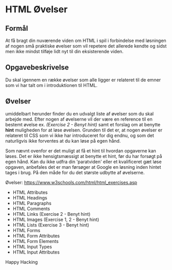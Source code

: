 # HTML Øvelser

## Formål
At få bragt din nuværende viden om HTML i spil i forbindelse med løsningen af nogen små praktiske øvelser som vil repetere det allerede kendte og sidst men ikke mindst tilføje lidt nyt til din eksisterende viden.

## Opgavebeskrivelse
Du skal igennem en række øvelser som alle ligger er relateret til de emner som vi har talt om i introduktionen til HTML. 

## Øvelser
umiddelbart herunder finder du en udvalgt liste af øvelser som du skal arbejde med. 
Efter nogen af øvelserne vil der være en reference til en bestemt øvelse ex. *(Exercise 2 - Benyt hint)* samt et forslag om at benytte **hint** muligheden for at løse øvelsen. Grunden til det er, at nogen øvelser er relateret til CSS som vi ikke har introduceret for dig endnu, og som det naturligvis ikke forventes at du kan løse på egen hånd.

Som nævnt ovenfor er det muligt at få et hint til hvordan opgaverne kan løses. Det er ikke hensigtsmæssigt at benytte et hint, før du har forsøgt på egen hånd. Kan du ikke udfra din 'paratviden' eller et kvalificeret gæt løse opgaven, anbefales det er man førsøger at Google en løsning inden hintet tages i brug. På den måde for du det største udbytte af øvelserne.

Øvelser:
https://www.w3schools.com/html/html_exercises.asp

* HTML Attributes
* HTML Headings
* HTML Paragraphs
* HTML Comments
* HTML Links (Exercise 2 - Benyt hint)
* HTML Images (Exercise 1, 2 - Benyt hint)
* HTML Lists (Exercise 3 - Benyt hint)
* HTML Forms
* HTML Form Attributes
* HTML Form Elements
* HTML Input Types
* HTML Input Attributes

Happy Hacking
